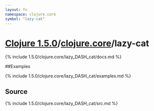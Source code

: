 ```yaml
---
layout: fn
namespace: clojure.core
symbol: "lazy-cat"
---
```


# [Clojure 1.5.0](../../)/[clojure.core](../)/lazy-cat

{% include 1.5.0/clojure.core/lazy_DASH_cat/docs.md %}

##Examples

{% include 1.5.0/clojure.core/lazy_DASH_cat/examples.md %}
## Source
{% include 1.5.0/clojure.core/lazy_DASH_cat/src.md %}

